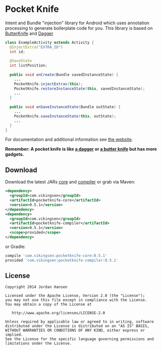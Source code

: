 Pocket Knife
============

Intent and Bundle "injection" library for Android which uses annotation processing to generate boilerplate code
for you. This library is based on [ButterKnife][2] and [Dagger][1]

```java
class ExampleActivity extends Activity {
  @InjectExtra("EXTRA_ID")
  int id;
  
  @SaveState
  int listPosition;
  
  public void onCreate(Bundle savedInstanceState) {
    ...
    PocketKnife.injectExtras(this);
    PocketKnife.restoreInstanceState(this, savedInstanceState);
    ...
  }
  
  public void onSaveInstanceState(Bundle outState) {
    ...
    PocketKnife.saveInstanceState(this, outState);
    ...
  }
}
```

For documentation and additional information see [the website][5].

__Remember: A pocket knife is like [a dagger][1] or [a butter knife][2] but has more gadgets.__



Download
--------

Download the latest JARs [core][3] and [compiler][4] or grab via Maven:
```xml
<dependency>
  <groupId>com.vikingsen</groupId>
  <artifactId>pocketknife-core</artifactId>
  <version>0.5.1</version>
</dependency>
<dependency>
  <groupId>com.vikingsen</groupId>
  <artifactId>pocketknife-compiler</artifactId>
  <version>0.5.1</version>
  <scope>provided</scope>
</dependency>
```
or Gradle:
```groovy
compile 'com.vikingsen:pocketknife-core:0.5.1'
provided 'com.vikingsen:pocketknife-compiler:0.5.1'
```


License
-------

    Copyright 2014 Jordan Hansen

    Licensed under the Apache License, Version 2.0 (the "License");
    you may not use this file except in compliance with the License.
    You may obtain a copy of the License at

       http://www.apache.org/licenses/LICENSE-2.0

    Unless required by applicable law or agreed to in writing, software
    distributed under the License is distributed on an "AS IS" BASIS,
    WITHOUT WARRANTIES OR CONDITIONS OF ANY KIND, either express or implied.
    See the License for the specific language governing permissions and
    limitations under the License.



 [1]: http://square.github.com/dagger/
 [2]: http://jakewharton.github.com/butterknife/
 [3]: http://repository.sonatype.org/service/local/artifact/maven/redirect?r=central-proxy&g=com.vikingsen&a=pocketknife-core&v=LATEST
 [4]: http://repository.sonatype.org/service/local/artifact/maven/redirect?r=central-proxy&g=com.vikingsen&a=pocketknife-core&v=LATEST
 [5]: {website}
